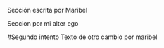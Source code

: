 Sección escrita por Maribel

Seccion por mi alter ego	

#Segundo intento
Texto de otro cambio por maribel
